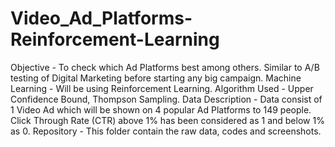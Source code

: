 # Video_Ad_Platforms-Reinforcement-Learning
Objective - To check which Ad Platforms best among others. Similar to A/B testing of Digital Marketing before starting any big campaign.
Machine Learning - Will be using Reinforcement Learning.
Algorithm Used - Upper Confidence Bound, Thompson Sampling.
Data Description - Data consist of 1 Video Ad which will be shown on 4 popular Ad Platforms to 149 people. Click Through Rate (CTR) above 1% has been considered as 1 and below 1% as 0.
Repository - This folder contain the raw data, codes and screenshots.
